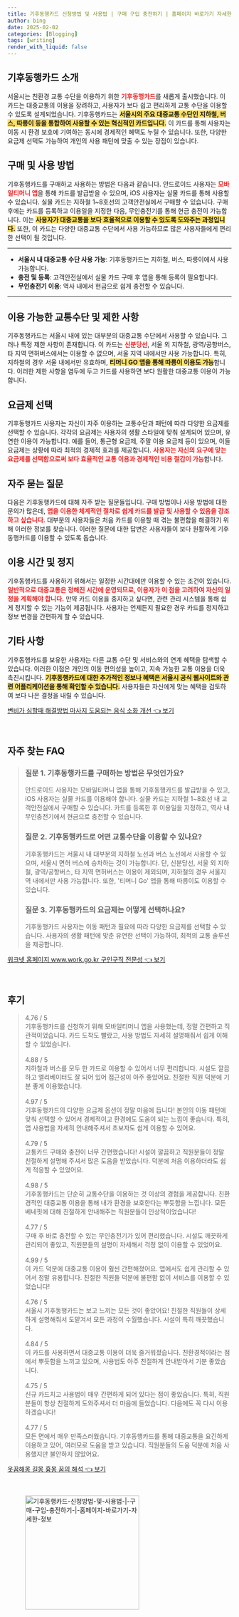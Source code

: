 ```yaml
---
title: 기후동행카드 신청방법 및 사용법 | 구매 구입 충전하기 | 홈페이지 바로가기 자세한 정보
author: bing
date: 2025-02-02
categories: [Blogging]
tags: [writing]
render_with_liquid: false
---
```



<h2 id='기후동행카드소개'>기후동행카드 소개</h2>

<p>서울시는 친환경 교통 수단을 이용하기 위한 <b><span style="color: #ee2323;">기후동행카드</span></b>를 새롭게 출시했습니다. 이 카드는 대중교통의 이용을 장려하고, 사용자가 보다 쉽고 편리하게 교통 수단을 이용할 수 있도록 설계되었습니다. 기후동행카드는 <b><span style="background-color: #ffe066;">서울시의 주요 대중교통 수단인 지하철, 버스, 따릉이 등을 통합하여 사용할 수 있는 혁신적인 카드입니다.</span></b> 이 카드를 통해 사용자는 이동 시 환경 보호에 기여하는 동시에 경제적인 혜택도 누릴 수 있습니다. 또한, 다양한 요금제 선택도 가능하여 개인의 사용 패턴에 맞출 수 있는 장점이 있습니다.</p>

<h2 id='구매및사용방법'>구매 및 사용 방법</h2>

<p>기후동행카드를 구매하고 사용하는 방법은 다음과 같습니다. 안드로이드 사용자는 <b><span style="color: #ee2323;">모바일티머니 앱</span></b>을 통해 카드를 발급받을 수 있으며, iOS 사용자는 실물 카드를 통해 사용할 수 있습니다. 실물 카드는 지하철 1~8호선의 고객안전실에서 구매할 수 있습니다. 구매 후에는 카드를 등록하고 이용일을 지정한 다음, 무인충전기를 통해 현금 충전이 가능합니다. 이는 <b><span style="background-color: #ffe066;">사용자가 대중교통을 보다 효율적으로 이용할 수 있도록 도와주는 과정입니다.</span></b> 또한, 이 카드는 다양한 대중교통 수단에서 사용 가능하므로 많은 사용자들에게 편리한 선택이 될 것입니다.</p>

<hr />

<ul>
    <li><b>서울시 내 대중교통 수단 사용 가능</b>: 기후동행카드는 지하철, 버스, 따릉이에서 사용 가능합니다.</li>
    <li><b>충전 및 등록</b>: 고객안전실에서 실물 카드 구매 후 앱을 통해 등록이 필요합니다.</li>
    <li><b>무인충전기 이용</b>: 역사 내에서 현금으로 쉽게 충전할 수 있습니다.</li>
</ul>

<hr />

<h2 id='이용가능교통수단및제한'>이용 가능한 교통수단 및 제한 사항</h2>

<p>기후동행카드는 서울시 내에 있는 대부분의 대중교통 수단에서 사용할 수 있습니다. 그러나 특정 제한 사항이 존재합니다. 이 카드는 <b><span style="color: #ee2323;">신분당선</span></b>, 서울 외 지하철, 광역/공항버스, 타 지역 면허버스에서는 이용할 수 없으며, 서울 지역 내에서만 사용 가능합니다. 특히, 지하철의 경우 서울 내에서만 유효하며, <b><span style="background-color: #ffe066;">티머니 GO 앱을 통해 따릉이 이용도 가능</span></b>합니다. 이러한 제한 사항을 염두에 두고 카드를 사용하면 보다 원활한 대중교통 이용이 가능합니다.</p>

<h2 id='요금제선택'>요금제 선택</h2>

<p>기후동행카드 사용자는 자신이 자주 이용하는 교통수단과 패턴에 따라 다양한 요금제를 선택할 수 있습니다. 각각의 요금제는 사용자의 생활 스타일에 맞춰 설계되어 있으며, 유연한 이용이 가능합니다. 예를 들어, 통근형 요금제, 주말 이용 요금제 등이 있으며, 이들 요금제는 상황에 따라 최적의 경제적 효과를 제공합니다. <b><span style="color: #ee2323;">사용자는 자신의 요구에 맞는 요금제를 선택함으로써 보다 효율적인 교통 이용과 경제적인 비용 절감이 가능</span></b>합니다.</p>

<h2 id='자주묻는질문'>자주 묻는 질문</h2>

<p>다음은 기후동행카드에 대해 자주 받는 질문들입니다. 구매 방법이나 사용 방법에 대한 문의가 많은데, <b><span style="color: #ee2323;">앱을 이용한 체계적인 절차로 쉽게 카드를 발급 및 사용할 수 있음을 강조하고 싶습니다.</span></b> 대부분의 사용자들은 처음 카드를 이용할 때 겪는 불편함을 해결하기 위해 이러한 정보를 찾습니다. 이러한 질문에 대한 답변은 사용자들이 보다 원활하게 기후동행카드를 이용할 수 있도록 돕습니다.</p>

<h2 id='이용시간및정지'>이용 시간 및 정지</h2>

<p>기후동행카드를 사용하기 위해서는 일정한 시간대에만 이용할 수 있는 조건이 있습니다. <b><span style="color: #ee2323;">일반적으로 대중교통은 정해진 시간에 운영되므로, 이용자가 이 점을 고려하여 자신의 일정을 계획해야 합니다.</span></b> 만약 카드 이용을 중지하고 싶다면, 관련 관리 시스템을 통해 쉽게 정지할 수 있는 기능이 제공됩니다. 사용자는 언제든지 필요한 경우 카드를 정지하고 정보 변경을 간편하게 할 수 있습니다.</p>

<h2 id='기타사항'>기타 사항</h2>

<p>기후동행카드를 보유한 사용자는 다른 교통 수단 및 서비스와의 연계 혜택을 탐색할 수 있습니다. 이러한 이점은 개인의 이동 편의성을 높이고, 지속 가능한 교통 이용을 더욱 촉진시킵니다. <b><span style="background-color: #ffe066;">기후동행카드에 대한 추가적인 정보나 혜택은 서울시 공식 웹사이트와 관련 어플리케이션을 통해 확인할 수 있습니다.</span></b> 사용자들은 자신에게 맞는 혜택을 검토하여 보다 나은 결정을 내릴 수 있습니다.</p>


<p><a class="click-button" title="변비가 심할때 해결방법 마사지 도움되는 음식 소화 개선" href="https://afficreate.github.io/posts/%EB%B3%80%EB%B9%84%EA%B0%80-%EC%8B%AC%ED%95%A0%EB%95%8C-%ED%95%B4%EA%B2%B0%EB%B0%A9%EB%B2%95-%EB%A7%88%EC%82%AC%EC%A7%80-%EB%8F%84%EC%9B%80%EB%90%98%EB%8A%94-%EC%9D%8C%EC%8B%9D-%EC%86%8C%ED%99%94-%EA%B0%9C%EC%84%A0/" rel="dofollow">변비가 심할때 해결방법 마사지 도움되는 음식 소화 개선 👈 보기</a></p><br>
<h2 id='자주_찾는_FAQ'>자주 찾는 FAQ</h2>
<div itemscope="" itemtype="https://schema.org/FAQPage"> 
<blockquote> 
<div itemscope="" itemprop="mainEntity" itemtype="https://schema.org/Question"> 
<h3 itemprop="name">질문 1. 기후동행카드를 구매하는 방법은 무엇인가요?</h3> 
<div itemscope="" itemprop="acceptedAnswer" itemtype="https://schema.org/Answer"> 
<span itemprop="text"> 
<p>안드로이드 사용자는 모바일티머니 앱을 통해 기후동행카드를 발급받을 수 있고, iOS 사용자는 실물 카드를 이용해야 합니다. 실물 카드는 지하철 1~8호선 내 고객안전실에서 구매할 수 있습니다. 카드를 등록한 후 이용일을 지정하고, 역사 내 무인충전기에서 현금으로 충전할 수 있습니다.</p> 
</span> 
</div> 
</div> 

<div itemscope="" itemprop="mainEntity" itemtype="https://schema.org/Question"> 
<h3 itemprop="name">질문 2. 기후동행카드로 어떤 교통수단을 이용할 수 있나요?</h3> 
<div itemscope="" itemprop="acceptedAnswer" itemtype="https://schema.org/Answer"> 
<span itemprop="text"> 
<p>기후동행카드는 서울시 내 대부분의 지하철 노선과 버스 노선에서 사용할 수 있으며, 서울시 면허 버스에 승차하는 것이 가능합니다. 단, 신분당선, 서울 외 지하철, 광역/공항버스, 타 지역 면허버스는 이용이 제외되며, 지하철의 경우 서울지역 내에서만 사용 가능합니다. 또한, '티머니 Go' 앱을 통해 따릉이도 이용할 수 있습니다.</p> 
</span> 
</div> 
</div> 

<div itemscope="" itemprop="mainEntity" itemtype="https://schema.org/Question"> 
<h3 itemprop="name">질문 3. 기후동행카드의 요금제는 어떻게 선택하나요?</h3> 
<div itemscope="" itemprop="acceptedAnswer" itemtype="https://schema.org/Answer"> 
<span itemprop="text"> 
<p>기후동행카드 사용자는 이동 패턴과 필요에 따라 다양한 요금제를 선택할 수 있습니다. 사용자의 생활 패턴에 맞춘 유연한 선택이 가능하여, 최적의 교통 솔루션을 제공합니다.</p> 
</span> 
</div> 
</div> 

</blockquote> 
</div>
<p><a class="click-button" title="워크넷 홈페이지 www.work.go.kr 구인구직 전문성" href="https://afficreate.github.io/posts/%EC%9B%8C%ED%81%AC%EB%84%B7-%ED%99%88%ED%8E%98%EC%9D%B4%EC%A7%80-www.work.go.kr-%EA%B5%AC%EC%9D%B8%EA%B5%AC%EC%A7%81-%EC%A0%84%EB%AC%B8%EC%84%B1/" rel="dofollow">워크넷 홈페이지 www.work.go.kr 구인구직 전문성 👈 보기</a></p><br>
<h2 id='후기'>후기</h2>
<div itemscope itemtype="https://schema.org/Product">
  <blockquote>
  <div itemprop="review" itemscope itemtype="https://schema.org/Review">
      <div itemprop="reviewRating" itemscope itemtype="https://schema.org/Rating"> <span itemprop="ratingValue">4.76</span> / <span itemprop="bestRating">5</span> </div>
      <span itemprop="reviewBody">기후동행카드를 신청하기 위해 모바일티머니 앱을 사용했는데, 정말 간편하고 직관적이었습니다. 카드 도착도 빨랐고, 사용 방법도 자세히 설명해줘서 쉽게 이해할 수 있었습니다.</span>
  </div>
  <br>
  <div itemprop="review" itemscope itemtype="https://schema.org/Review">
      <div itemprop="reviewRating" itemscope itemtype="https://schema.org/Rating"> <span itemprop="ratingValue">4.88</span> / <span itemprop="bestRating">5</span> </div>
      <span itemprop="reviewBody">지하철과 버스를 모두 한 카드로 이용할 수 있어서 너무 편리합니다. 시설도 깔끔하고 엘리베이터도 잘 되어 있어 접근성이 아주 좋았어요. 친절한 직원 덕분에 기분 좋게 이용했습니다.</span>
  </div>
  <br>
  <div itemprop="review" itemscope itemtype="https://schema.org/Review">
      <div itemprop="reviewRating" itemscope itemtype="https://schema.org/Rating"> <span itemprop="ratingValue">4.97</span> / <span itemprop="bestRating">5</span> </div>
      <span itemprop="reviewBody">기후동행카드의 다양한 요금제 옵션이 정말 마음에 듭니다! 본인의 이동 패턴에 맞춰 선택할 수 있어서 경제적이고 환경에도 도움이 되는 느낌이 좋습니다. 특히, 앱 사용법을 자세히 안내해주셔서 초보자도 쉽게 이용할 수 있어요.</span>
  </div>
  <br>
  <div itemprop="review" itemscope itemtype="https://schema.org/Review">
      <div itemprop="reviewRating" itemscope itemtype="https://schema.org/Rating"> <span itemprop="ratingValue">4.79</span> / <span itemprop="bestRating">5</span> </div>
      <span itemprop="reviewBody">교통카드 구매와 충전이 너무 간편했습니다! 시설이 깔끔하고 직원분들이 정말 친절하게 설명해 주셔서 많은 도움을 받았습니다. 덕분에 처음 이용하더라도 쉽게 적응할 수 있었어요.</span>
  </div>
  <br>
  <div itemprop="review" itemscope itemtype="https://schema.org/Review">
      <div itemprop="reviewRating" itemscope itemtype="https://schema.org/Rating"> <span itemprop="ratingValue">4.98</span> / <span itemprop="bestRating">5</span> </div>
      <span itemprop="reviewBody">기후동행카드는 단순히 교통수단을 이용하는 것 이상의 경험을 제공합니다. 친환경적인 대중교통 이용을 통해 내가 환경을 보호한다는 뿌듯함을 느낍니다. 모든 베네핏에 대해 친절하게 안내해주는 직원분들이 인상적이었습니다!</span>
  </div>
  <br>
  <div itemprop="review" itemscope itemtype="https://schema.org/Review">
      <div itemprop="reviewRating" itemscope itemtype="https://schema.org/Rating"> <span itemprop="ratingValue">4.77</span> / <span itemprop="bestRating">5</span> </div>
      <span itemprop="reviewBody">구매 후 바로 충전할 수 있는 무인충전기가 있어 편리했습니다. 시설도 깨끗하게 관리되어 좋았고, 직원분들의 설명이 자세해서 걱정 없이 이용할 수 있었어요.</span>
  </div>
  <br>
  <div itemprop="review" itemscope itemtype="https://schema.org/Review">
      <div itemprop="reviewRating" itemscope itemtype="https://schema.org/Rating"> <span itemprop="ratingValue">4.99</span> / <span itemprop="bestRating">5</span> </div>
      <span itemprop="reviewBody">이 카드 덕분에 대중교통 이용이 훨씬 간편해졌어요. 앱에서도 쉽게 관리할 수 있어서 정말 유용합니다. 친절한 직원들 덕분에 불편함 없이 서비스를 이용할 수 있었습니다!</span>
  </div>
  <br>
  <div itemprop="review" itemscope itemtype="https://schema.org/Review">
      <div itemprop="reviewRating" itemscope itemtype="https://schema.org/Rating"> <span itemprop="ratingValue">4.76</span> / <span itemprop="bestRating">5</span> </div>
      <span itemprop="reviewBody">서울시 기후동행카드는 보고 느끼는 모든 것이 좋았어요! 친절한 직원들이 상세하게 설명해줘서 도맡겨서 모든 과정이 수월했습니다. 시설이 특히 깨끗했습니다.</span>
  </div>
  <br>
  <div itemprop="review" itemscope itemtype="https://schema.org/Review">
      <div itemprop="reviewRating" itemscope itemtype="https://schema.org/Rating"> <span itemprop="ratingValue">4.84</span> / <span itemprop="bestRating">5</span> </div>
      <span itemprop="reviewBody">이 카드를 사용하면서 대중교통 이용이 더욱 즐거워졌습니다. 친환경적이라는 점에서 뿌듯함을 느끼고 있으며, 사용법도 아주 친절하게 안내받아서 기분 좋았습니다.</span>
  </div>
  <br>
  <div itemprop="review" itemscope itemtype="https://schema.org/Review">
      <div itemprop="reviewRating" itemscope itemtype="https://schema.org/Rating"> <span itemprop="ratingValue">4.75</span> / <span itemprop="bestRating">5</span> </div>
      <span itemprop="reviewBody">신규 카드치고 사용법이 매우 간편하게 되어 있다는 점이 좋았습니다. 특히, 직원분들이 항상 친절하게 도와주셔서 더 마음에 들었습니다. 다음에도 꼭 다시 이용하겠습니다!</span>
  </div>
  <br>
  <div itemprop="review" itemscope itemtype="https://schema.org/Review">
      <div itemprop="reviewRating" itemscope itemtype="https://schema.org/Rating"> <span itemprop="ratingValue">4.77</span> / <span itemprop="bestRating">5</span> </div>
      <span itemprop="reviewBody">모든 면에서 매우 만족스러웠습니다. 기후동행카드를 통해 대중교통을 요긴하게 이용하고 있어, 여러모로 도움을 받고 있습니다. 직원분들의 도움 덕분에 처음 사용했지만 불안하지 않았어요.</span>
  </div>
  </blockquote>
</div>
<p><a class="click-button" title="옷꿈해몽 길몽 흉몽 꿈의 해석" href="https://afficreate.github.io/posts/%EC%98%B7%EA%BF%88%ED%95%B4%EB%AA%BD-%EA%B8%B8%EB%AA%BD-%ED%9D%89%EB%AA%BD-%EA%BF%88%EC%9D%98-%ED%95%B4%EC%84%9D/" rel="dofollow">옷꿈해몽 길몽 흉몽 꿈의 해석 👈 보기</a></p><br>
<figure class="image"><img src="https://afficreate.github.io/assets/img/thumbnail/기후동행카드-신청방법-및-사용법-|-구매-구입-충전하기-|-홈페이지-바로가기-자세한-정보.webp" alt="기후동행카드-신청방법-및-사용법-|-구매-구입-충전하기-|-홈페이지-바로가기-자세한-정보" width="256" height="256"></figure>